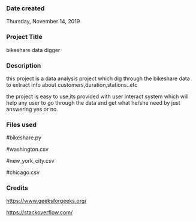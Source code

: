 ### Date created
‎Thursday, ‎November ‎14, ‎2019

### Project Title
bikeshare data digger

### Description
this project is a data analysis project which dig through the bikeshare data to extract info about customers,duration,stations..etc

the project is easy to use,its provided with user  interact system which will help any user to go through the data and get what he/she need
by just answering yes or no.

### Files used

#bikeshare.py

#washington.csv

#new_york_city.csv

#chicago.csv


### Credits
https://www.geeksforgeeks.org/

https://stackoverflow.com/
